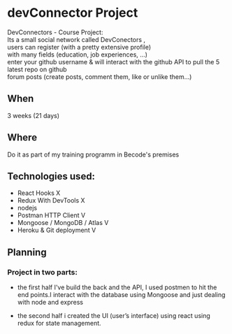 # devConnector Project
DevConnectors - Course Project:  
Its a small social network called DevConectors ,  
users can register (with a pretty extensive profile)  
with many fields (education, job experiences, ...)  
enter your github username & will interact with the github API to pull the 5 latest repo on github  
forum posts (create posts, comment them, like or unlike them…)  

## When
3 weeks (21 days)

## Where
Do it as part of my training programm in Becode's premises

## Technologies used:


- React Hooks X
- Redux With DevTools X
- nodejs
- Postman HTTP Client V
- Mongoose / MongoDB / Atlas V
- Heroku & Git deployment V

## Planning

### Project in two parts: 
- the first half I've build the back and the API, I used postmen to hit the end points.I interact with the database using Mongoose and just dealing with node and express

- the second half i created the UI (user’s interface) using react using redux for state management.



